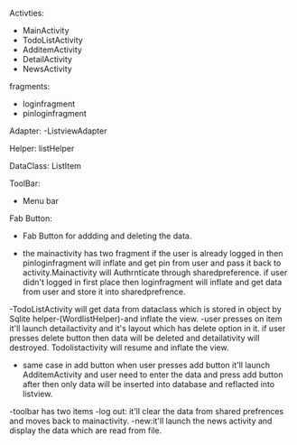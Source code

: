 
Activties:
- MainActivity
- TodoListActivity
- AdditemActivity
- DetailActivity
- NewsActivity

fragments:
- loginfragment
- pinloginfragment

Adapter:
-ListviewAdapter

Helper:
listHelper

DataClass:
ListItem


ToolBar:
- Menu bar


Fab Button:
- Fab Button for addding and deleting the data.

- the mainactivity has two fragment if the user is already logged in then pinloginfragment will inflate and get pin from user and pass it back to activity.Mainactivity will Authrnticate through sharedpreference. if user didn't logged in first place then loginfragment will inflate and get data from user and store it into sharedprefrence.

-TodoListActivity will get data from dataclass which is stored in object by Sqlite helper-(WordlistHelper)-and inflate the view.
-user presses on item it'll launch detailactivity and it's layout which has delete option in it. if user presses delete button then data will be deleted and detailativity will destroyed. Todolistactivity will resume and inflate the view.
- same case in add button when user presses add button it'll launch AdditemActivity and user need to enter the data and press add button after then only data will be inserted into database and reflacted into listview.

-toolbar has two items 
	-log out: it'll clear the data from shared prefrences and moves back to mainactivity.
	-new:it'll launch the news activity and display the data which are read from file.  
